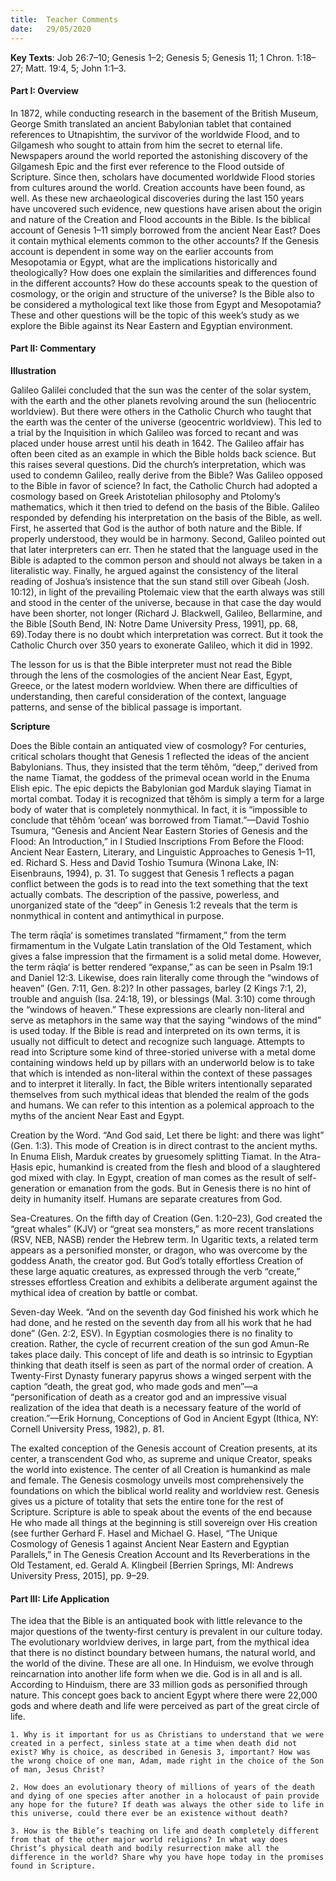 ```yaml
---
title:  Teacher Comments
date:   29/05/2020
---
```


**Key Texts**: Job 26:7–10; Genesis 1–2; Genesis 5; Genesis 11; 1 Chron. 1:18–27; Matt. 19:4, 5; John 1:1–3.

#### Part I: Overview 

In 1872, while conducting research in the basement of the British Museum, George Smith translated an ancient Babylonian tablet that contained references to Utnapishtim, the survivor of the worldwide Flood, and to Gilgamesh who sought to attain from him the secret to eternal life. Newspapers around the world reported the astonishing discovery of the Gilgamesh Epic and the first ever reference to the Flood outside of Scripture. Since then, scholars have documented worldwide Flood stories from cultures around the world. Creation accounts have been found, as well. As these new archaeological discoveries during the last 150 years have uncovered such evidence, new questions have arisen about the origin and nature of the Creation and Flood accounts in the Bible. Is the biblical account of Genesis 1–11 simply borrowed from the ancient Near East? Does it contain mythical elements common to the other accounts? If the Genesis account is dependent in some way on the earlier accounts from Mesopotamia or Egypt, what are the implications historically and theologically? How does one explain the similarities and differences found in the different accounts? How do these accounts speak to the question of cosmology, or the origin and structure of the universe? Is the Bible also to be considered a mythological text like those from Egypt and Mesopotamia? These and other questions will be the topic of this week’s study as we explore the Bible against its Near Eastern and Egyptian environment. 

#### Part II: Commentary 

**Illustration**

Galileo Galilei concluded that the sun was the center of the solar system, with the earth and the other planets revolving around the sun (heliocentric worldview). But there were others in the Catholic Church who taught that the earth was the center of the universe (geocentric worldview). This led to a trial by the Inquisition in which Galileo was forced to recant and was placed under house arrest until his death in 1642. The Galileo affair has often been cited as an example in which the Bible holds back science. But this raises several questions. Did the church’s interpretation, which was used to condemn Galileo, really derive from the Bible? Was Galileo opposed to the Bible in favor of science? In fact, the Catholic Church had adopted a cosmology based on Greek Aristotelian philosophy and Ptolomy’s mathematics, which it then tried to defend on the basis of the Bible. Galileo responded by defending his interpretation on the basis of the Bible, as well. First, he asserted that God is the author of both nature and the Bible. If properly understood, they would be in harmony. Second, Galileo pointed out that later interpreters can err. Then he stated that the language used in the Bible is adapted to the common person and should not always be taken in a literalistic way. Finally, he argued against the consistency of the literal reading of Joshua’s insistence that the sun stand still over Gibeah (Josh. 10:12), in light of the prevailing Ptolemaic view that the earth always was still and stood in the center of the universe, because in that case the day would have been shorter, not longer (Richard J. Blackwell, Galileo, Bellarmine, and the Bible [South Bend, IN: Notre Dame University Press, 1991], pp. 68, 69).Today there is no doubt which interpretation was correct. But it took the Catholic Church over 350 years to exonerate Galileo, which it did in 1992. 

The lesson for us is that the Bible interpreter must not read the Bible through the lens of the cosmologies of the ancient Near East, Egypt, Greece, or the latest modern worldview. When there are difficulties of understanding, then careful consideration of the context, language patterns, and sense of the biblical passage is important. 

**Scripture**

Does the Bible contain an antiquated view of cosmology? For centuries, critical scholars thought that Genesis 1 reflected the ideas of the ancient Babylonians. Thus, they insisted that the term tĕhôm, “deep,” derived from the name Tiamat, the goddess of the primeval ocean world in the Enuma Elish epic. The epic depicts the Babylonian god Marduk slaying Tiamat in mortal combat. Today it is recognized that tĕhôm is simply a term for a large body of water that is completely nonmythical. In fact, it is “impossible to conclude that tĕhôm ‘ocean’ was borrowed from Tiamat.”—David Toshio Tsumura, “Genesis and Ancient Near Eastern Stories of Genesis and the Flood: An Introduction,” in I Studied Inscriptions From Before the Flood: Ancient Near Eastern, Literary, and Linguistic Approaches to Genesis 1–11, ed. Richard S. Hess and David Toshio Tsumura (Winona Lake, IN: Eisenbrauns, 1994), p. 31. To suggest that Genesis 1 reflects a pagan conflict between the gods is to read into the text something that the text actually combats. The description of the passive, powerless, and unorganized state of the “deep” in Genesis 1:2 reveals that the term is nonmythical in content and antimythical in purpose. 

The term rāqîa‘ is sometimes translated “firmament,” from the term firmamentum in the Vulgate Latin translation of the Old Testament, which gives a false impression that the firmament is a solid metal dome. However, the term rāqîa‘ is better rendered “expanse,” as can be seen in Psalm 19:1 and Daniel 12:3. Likewise, does rain literally come through the “windows of heaven” (Gen. 7:11, Gen. 8:2)? In other passages, barley (2 Kings 7:1, 2), trouble and anguish (Isa. 24:18, 19), or blessings (Mal. 3:10) come through the “windows of heaven.” These expressions are clearly non-literal and serve as metaphors in the same way that the saying “windows of the mind” is used today. If the Bible is read and interpreted on its own terms, it is usually not difficult to detect and recognize such language. Attempts to read into Scripture some kind of three-storied universe with a metal dome containing windows held up by pillars with an underworld below is to take that which is intended as non-literal within the context of these passages and to interpret it literally. In fact, the Bible writers intentionally separated themselves from such mythical ideas that blended the realm of the gods and humans. We can refer to this intention as a polemical approach to the myths of the ancient Near East and Egypt.

Creation by the Word. “And God said, Let there be light: and there was light” (Gen. 1:3). This mode of Creation is in direct contrast to the ancient myths. In Enuma Elish, Marduk creates by gruesomely splitting Tiamat. In the Atra-Ḫasis epic, humankind is created from the flesh and blood of a slaughtered god mixed with clay. In Egypt, creation of man comes as the result of self-generation or emanation from the gods. But in Genesis there is no hint of deity in humanity itself. Humans are separate creatures from God.

Sea-Creatures. On the fifth day of Creation (Gen. 1:20–23), God created the “great whales” (KJV) or “great sea monsters,” as more recent translations (RSV, NEB, NASB) render the Hebrew term. In Ugaritic texts, a related term appears as a personified monster, or dragon, who was overcome by the goddess Anath, the creator god. But God’s totally effortless Creation of these large aquatic creatures, as expressed through the verb “create,” stresses effortless Creation and exhibits a deliberate argument against the mythical idea of creation by battle or combat.

Seven-day Week. “And on the seventh day God finished his work which he had done, and he rested on the seventh day from all his work that he had done” (Gen. 2:2, ESV). In Egyptian cosmologies there is no finality to creation. Rather, the cycle of recurrent creation of the sun god Amun-Re takes place daily. This concept of life and death is so intrinsic to Egyptian thinking that death itself is seen as part of the normal order of creation. A Twenty-First Dynasty funerary papyrus shows a winged serpent with the caption “death, the great god, who made gods and men”—a “personification of death as a creator god and an impressive visual realization of the idea that death is a necessary feature of the world of creation.”—Erik Hornung, Conceptions of God in Ancient Egypt (Ithica, NY: Cornell University Press, 1982), p. 81. 

The exalted conception of the Genesis account of Creation presents, at its center, a transcendent God who, as supreme and unique Creator, speaks the world into existence. The center of all Creation is humankind as male and female. The Genesis cosmology unveils most comprehensively the foundations on which the biblical world reality and worldview rest. Genesis gives us a picture of totality that sets the entire tone for the rest of Scripture. Scripture is able to speak about the events of the end because He who made all things at the beginning is still sovereign over His creation (see further Gerhard F. Hasel and Michael G. Hasel, “The Unique Cosmology of Genesis 1 against Ancient Near Eastern and Egyptian Parallels,” in The Genesis Creation Account and Its Reverberations in the Old Testament, ed. Gerald A. Klingbeil [Berrien Springs, MI: Andrews University Press, 2015], pp. 9–29.

#### Part III: Life Application 

The idea that the Bible is an antiquated book with little relevance to the major questions of the twenty-first century is prevalent in our culture today. The evolutionary worldview derives, in large part, from the mythical idea that there is no distinct boundary between humans, the natural world, and the world of the divine. These are all one. In Hinduism, we evolve through reincarnation into another life form when we die. God is in all and is all. According to Hinduism, there are 33 million gods as personified through nature. This concept goes back to ancient Egypt where there were 22,000 gods and where death and life were perceived as part of the great circle of life. 

`1.	Why is it important for us as Christians to understand that we were created in a perfect, sinless state at a time when death did not exist? Why is choice, as described in Genesis 3, important? How was the wrong choice of one man, Adam, made right in the choice of the Son of man, Jesus Christ?`

`2.	How does an evolutionary theory of millions of years of the death and dying of one species after another in a holocaust of pain provide any hope for the future? If death was always the other side to life in this universe, could there ever be an existence without death?`

`3.	How is the Bible’s teaching on life and death completely different from that of the other major world religions? In what way does Christ’s physical death and bodily resurrection make all the difference in the world? Share why you have hope today in the promises found in Scripture.` 
